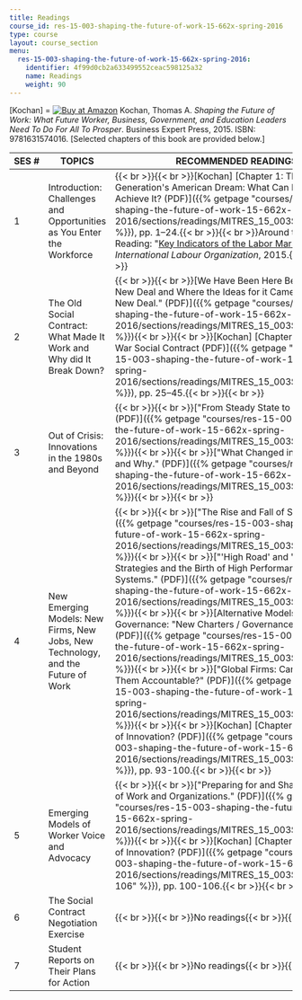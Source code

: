 ```yaml
---
title: Readings
course_id: res-15-003-shaping-the-future-of-work-15-662x-spring-2016
type: course
layout: course_section
menu:
  res-15-003-shaping-the-future-of-work-15-662x-spring-2016:
    identifier: 4f99d0cb2a633499552ceac598125a32
    name: Readings
    weight: 90
---
```

\[Kochan\] = [![Buy at Amazon](/images/a_logo_17.gif)](http://www.amazon.com/exec/obidos/ASIN/1631574019/ref=nosim/mitopencourse-20) Kochan, Thomas A. _Shaping the Future of Work: What Future Worker, Business, Government, and Education Leaders Need To Do For All To Prosper_. Business Expert Press, 2015. ISBN: 9781631574016. \[Selected chapters of this book are provided below.\]

| SES # | TOPICS | RECOMMENDED READINGS |
| --- | --- | --- |
| 1 | Introduction: Challenges and Opportunities as You Enter the Workforce | {{< br >}}{{< br >}}\[Kochan\] [Chapter 1: The Next Generation's American Dream: What Can Be Done to Achieve It? (PDF)]({{% getpage "courses/res-15-003-shaping-the-future-of-work-15-662x-spring-2016/sections/readings/MITRES_15_003S16_Chapter1" %}}), pp. 1–24.{{< br >}}{{< br >}}Around the World Reading: "[Key Indicators of the Labor Market (KILM)](http://www.ilo.org/global/about-the-ilo/newsroom/news/WCMS_423596/lang--en/index.htm)." _International Labour Organization_, 2015.{{< br >}}{{< br >}} |
| 2 | The Old Social Contract: What Made It Work and Why did It Break Down? | {{< br >}}{{< br >}}[We Have Been Here Before—The New Deal and Where the Ideas for it Came From: "The New Deal." (PDF)]({{% getpage "courses/res-15-003-shaping-the-future-of-work-15-662x-spring-2016/sections/readings/MITRES_15_003S16_newdeal" %}}){{< br >}}{{< br >}}\[Kochan\] [Chapter 2: The Post War Social Contract (PDF)]({{% getpage "courses/res-15-003-shaping-the-future-of-work-15-662x-spring-2016/sections/readings/MITRES_15_003S16_Chapter2" %}}), pp. 25–45.{{< br >}}{{< br >}} |
| 3 | Out of Crisis: Innovations in the 1980s and Beyond | {{< br >}}{{< br >}}["From Steady State to Atrophy." (PDF)]({{% getpage "courses/res-15-003-shaping-the-future-of-work-15-662x-spring-2016/sections/readings/MITRES_15_003S16_atrophy" %}}){{< br >}}{{< br >}}["What Changed in the 1980s and Why." (PDF)]({{% getpage "courses/res-15-003-shaping-the-future-of-work-15-662x-spring-2016/sections/readings/MITRES_15_003S16_1980s" %}}){{< br >}}{{< br >}} |
| 4 | New Emerging Models: New Firms, New Jobs, New Technology, and the Future of Work | {{< br >}}{{< br >}}["The Rise and Fall of Saturn." (PDF)]({{% getpage "courses/res-15-003-shaping-the-future-of-work-15-662x-spring-2016/sections/readings/MITRES_15_003S16_saturn" %}}){{< br >}}{{< br >}}["'High Road' and 'Low Road' Strategies and the Birth of High Performance Work Systems." (PDF)]({{% getpage "courses/res-15-003-shaping-the-future-of-work-15-662x-spring-2016/sections/readings/MITRES_15_003S16_worksys" %}}){{< br >}}{{< br >}}[Alternative Models of Governance: "New Charters / Governance Models." (PDF)]({{% getpage "courses/res-15-003-shaping-the-future-of-work-15-662x-spring-2016/sections/readings/MITRES_15_003S16_govnmdl" %}}){{< br >}}{{< br >}}["Global Firms: Can We Hold Them Accountable?" (PDF)]({{% getpage "courses/res-15-003-shaping-the-future-of-work-15-662x-spring-2016/sections/readings/MITRES_15_003S16_global" %}}){{< br >}}{{< br >}}\[Kochan\] [Chapter 5: A New Age of Innovation? (PDF)]({{% getpage "courses/res-15-003-shaping-the-future-of-work-15-662x-spring-2016/sections/readings/MITRES_15_003S16_Chapter5" %}}), pp. 93-100.{{< br >}}{{< br >}} |
| 5 | Emerging Models of Worker Voice and Advocacy | {{< br >}}{{< br >}}["Preparing for and Shaping the Future of Work and Organizations." (PDF)]({{% getpage "courses/res-15-003-shaping-the-future-of-work-15-662x-spring-2016/sections/readings/MITRES_15_003S16_futurewrk" %}}){{< br >}}{{< br >}}\[Kochan\] [Chapter 5: A New Age of Innovation? (PDF)]({{% getpage "courses/res-15-003-shaping-the-future-of-work-15-662x-spring-2016/sections/readings/MITRES_15_003S16_pp100-106" %}}), pp. 100-106.{{< br >}}{{< br >}} |
| 6 | The Social Contract Negotiation Exercise | {{< br >}}{{< br >}}No readings{{< br >}}{{< br >}} |
| 7 | Student Reports on Their Plans for Action | {{< br >}}{{< br >}}No readings{{< br >}}{{< br >}}